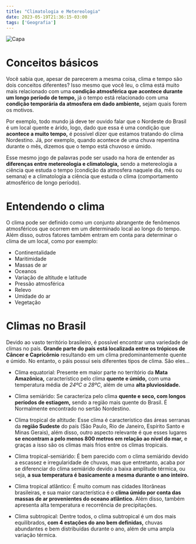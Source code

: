```yaml
---
title: "Climatologia e Metereologia"
date: 2023-05-19T21:36:15-03:00
tags: ['Geografia']
---
```


![Capa](https://www.publicdomainpictures.net/pictures/300000/nahled/wind-and-weather-instrument-1561231113HGZ.jpg)

# Conceitos básicos

Você sabia que, apesar de parecerem a mesma coisa, clima e tempo são dois conceitos diferentes? Isso mesmo que 
você leu, o clima está muito mais relacionado com uma **condição atmosférica que acontece durante um longo 
período de tempo,** já o tempo está relacionado com uma **condição temporária da atmosfera em dado ambiente,** 
sejam quais forem os motivos.

Por exemplo, todo mundo já deve ter ouvido falar que o Nordeste do Brasil é um local quente e árido, logo, dado 
que essa é uma condição que **acontece a muito tempo,** é possível dizer que estamos tratando do clima Nordestino. 
Já, por exemplo, quando acontece de uma chuva repentina durante o mês, dizemos que o tempo está chuvoso e úmido.

Esse mesmo jogo de palavras pode ser usado na hora de entender as **diferenças entre metereologia e 
climatologia,** sendo a metereologia a ciência que estuda o tempo (condição da atmosfera naquele dia, 
mês ou semana) e a climatologia a ciência que estuda o clima (comportamento atmosférico de longo período).

# Entendendo o clima

O clima pode ser definido como um conjunto abrangente de fenômenos atmosféricos que ocorrem em um 
determinado local ao longo do tempo. Além disso, outros fatores também entram em conta para 
determinar o clima de um local, como por exemplo:

- Continentalidade
- Maritimidade
- Massas de ar
- Oceanos
- Variação de altitude e latitude
- Pressão atmosférica
- Relevo
- Umidade do ar
- Vegetação

# Climas no Brasil

Devido ao vasto território brasileiro, é possível encontrar uma variedade de climas no país. **Grande 
parte do país está localizada entre os trópicos de Câncer e Capricôrnio** resultando em um clima 
predominantemente quente e úmido. No entanto, o páis possui seis diferentes tipos de 
clima. São eles...

- Clima equatorial: Presente em maior parte no território da **Mata Amazônica,** característico pelo clima 
**quente e úmido,** com uma temperatura média de *24ºC a 28ºC*, além de uma **alta pluviosidade.**

- Clima semiárido: Se caracteriza pelo clima **quente e seco, com longos períodos de estiagem,** sendo a 
região mais quente do Brasil. É Normalmente encontrado no sertão Nordestino.

- Clima tropical de altitude: Esse clima é característico das áreas serranas da **região Sudeste** do país 
(São Paulo, Rio de Janeiro, Espírito Santo e Minas Gerais), além disso, outro aspecto relevante é que esses 
lugares **se encontram a pelo menos 800 metros em relação ao nível do mar,** e graças a isso são os climas 
mais frios entre os climas tropicais.

- Clima tropical-semiárido: É bem parecido com o clima semiárido devido a escassez e irregularidade de 
chuvas, mas que entretanto, acaba por se diferenciar do clima semiárido devido a baixa amplitude térmica, 
ou seja, **a sua temperatura é basicamente a mesma durante o ano inteiro.**

- Clima tropical atlântico: É muito comum nas cidades litorâneas brasileiras, e sua maior característica 
é o **clima úmido por conta das massas de ar provenientes do oceano atlântico.** Além disso, também apresenta 
alta temperatura e recorrência de precipitações.

- Clima subtropical: Dentre todos, o clima subtropical é um dos mais equilibrados, **com 4 estações 
do ano bem definidas,** chuvas abundantes e bem distribuídas durante o ano, além de uma ampla variação térmica.
